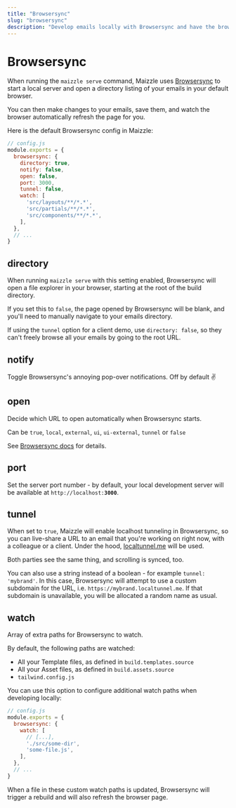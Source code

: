 ```yaml
---
title: "Browsersync"
slug: "browsersync"
description: "Develop emails locally with Browsersync and have the browser automatically refresh the page when you update an email template"
---
```


# Browsersync

When running the `maizzle serve` command, Maizzle uses [Browsersync](https://browsersync.io/) to start a local server and open a directory listing of your emails in your default browser.

You can then make changes to your emails, save them, and watch the browser automatically refresh the page for you.

Here is the default Browsersync config in Maizzle:

```js
// config.js
module.exports = {
  browsersync: {
    directory: true,
    notify: false,
    open: false,
    port: 3000,
    tunnel: false,
    watch: [
      'src/layouts/**/*.*',
      'src/partials/**/*.*',
      'src/components/**/*.*',
    ],
  },
  // ...
}
```

## directory

When running `maizzle serve` with this setting enabled, Browsersync will open a file explorer in your browser, starting at the root of the build directory.

If you set this to `false`, the page opened by Browsersync will be blank, and you'll need to manually navigate to your emails directory.

<div class="bg-gray-100 border-l-4 border-gradient-b-orange-dark p-4 mb-4 text-md" role="alert">
  <div class="text-gray-600">If using the <code class="shiki-inline">tunnel</code> option for a client demo, use <code class="shiki-inline">directory: false</code>, so they can't freely browse all your emails by going to the root URL.</div>
</div>

## notify

Toggle Browsersync's annoying pop-over notifications. Off by default ✌

## open

Decide which URL to open automatically when Browsersync starts. 

Can be `true`, `local`, `external`, `ui`, `ui-external`, `tunnel` or `false`

See [Browsersync docs](https://browsersync.io/docs/options#option-open) for details.

## port

Set the server port number - by default, your local development server will be available at <code class="shiki-inline">http&zwnj;://localhost:<strong>3000</strong></code>.

## tunnel

When set to `true`, Maizzle will enable localhost tunneling in Browsersync, so you can live-share a URL to an email that you're working on right now, with a colleague or a client. Under the hood, [localtunnel.me](https://localtunnel.me) will be used.

Both parties see the same thing, and scrolling is synced, too.

You can also use a string instead of a boolean - for example `tunnel: 'mybrand'`. In this case, Browsersync will attempt to use a custom subdomain for the URL, i.e. `https://mybrand.localtunnel.me`.
If that subdomain is unavailable, you will be allocated a random name as usual.

## watch

Array of extra paths for Browsersync to watch.

By default, the following paths are watched: 

- All your Template files, as defined in `build.templates.source`
- All your Asset files, as defined in `build.assets.source`
- `tailwind.config.js`

You can use this option to configure additional watch paths when developing locally:

```js
// config.js
module.exports = {
  browsersync: {
    watch: [
      // [...],
      './src/some-dir',
      'some-file.js',
    ],
  },
  // ...
}
```

When a file in these custom watch paths is updated, Browsersync will trigger a rebuild and will also refresh the browser page.


